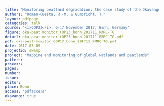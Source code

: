 ```yaml
---
title: "Monitoring peatland degradation: the case study of the Okavango River Delta, Botswana"
authors: "Roman-Cuesta, R.-M. & Gumbricht, T."
layout: pdfpage
categories: talk
source: '<i>COP23</i>, 6-17 November 2017, Bonn, Germany'
figure: oka-peat-monitor_COP23_bonn_201711_RMRC-TG
doiurl: oka-peat-monitor_COP23_bonn_201711_RMRC-TG.pdf
pdf: oka-peat-monitor_COP23_bonn_201711_RMRC-TG.pdf
date: 2017-05-09
projectid: swamp
project: "Mapping and monitoring of global wetlands and peatlands"
pattern:
process:
pages:
number:
issue:
editor:
place: Bonn
access: 'pdfaccess'
okavango: true
---
```

